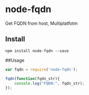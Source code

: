 # node-fqdn

Get FQDN from host,
Multiplatfotm

## Install
```
npm install node-fqdn --save
```

##Usage

```javascript
var fqdn = require('node-fqdn');

fqdn(function(fqdn_str){
    console.log("FQDN:", fqdn_str);
});
```
